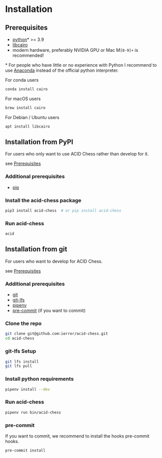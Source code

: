 Installation
============

## Prerequisites

- [python](https://www.python.org/doc/)* >= 3.9
- [libcairo](https://cairographics.org/download/)
- modern hardware, preferably NVIDIA GPU or Mac M`[0-9]+` is recommended!

\* For people who have little or no experience with Python I recommend to use [Anaconda](https://docs.conda.io/projects/conda/en/stable/user-guide/install/index.html#regular-installation) instead of the official python interpreter.

For conda users
```bash
conda install cairo
```

For macOS users
```bash
brew install cairo
```

For Debian / Ubuntu users
```bash
apt install libcairo
```

## Installation from PyPI

For users who only want to use ACID Chess rather than develop for it.

see [Prerequisites](#prerequisites)

### Additional prerequisites

- [pip](https://pip.pypa.io/en/stable/installation/)


### Install the acid-chess package

```bash
pip3 install acid-chess  # or pip install acid-chess  
```

### Run acid-chess

```bash
acid
```

## Installation from git

For users who want to develop for ACID Chess.

see [Prerequisites](#prerequisites)

### Additional prerequisites

- [git](https://git-scm.com/book/en/v2/Getting-Started-Installing-Git)
- [git-lfs](https://git-lfs.com)
- [pipenv](https://pipenv.pypa.io/en/latest/index.html)
- [pre-commit](https://pre-commit.com/#install) (if you want to commit)

### Clone the repo

```bash
git clone git@github.com:ierror/acid-chess.git
cd acid-chess
```

### git-lfs Setup

```bash
git lfs install
git lfs pull
```

### Install python requirements

```bash
pipenv install --dev
```

### Run acid-chess

```bash
pipenv run bin/acid-chess
```

### pre-commit

If you want to commit, we recommend to install the hooks pre-commit hooks.

```bash
pre-commit install
```
